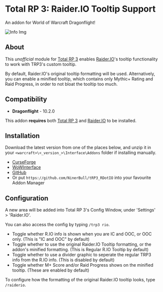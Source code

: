 # Total RP 3: Raider.IO Tooltip Support
An addon for World of Warcraft Dragonflight!

![Info Img](https://cdn-wow.mmoui.com/preview/pvw75796.jpg)

## About
This _unofficial_ module for [Total RP 3](https://github.com/Total-RP/Total-RP-3) enables [Raider.IO](https://github.com/RaiderIO/raiderio-addon)'s tooltip functionality to work with TRP3's custom tooltip.

By default, Raider.IO's original tooltip formatting will be used. 
Alternatively, you can enable a minified tooltip, which contains only Mythic+ Rating and Raid Progress, in order to not bloat the tooltip too much.

## Compatibility
* **Dragonflight** - 10.2.0

This addon **requires** both [Total RP 3](https://github.com/Total-RP/Total-RP-3) and [Raider.IO](https://github.com/RaiderIO/raiderio-addon) to be installed.

## Installation
Download the latest version from one of the places below, and unzip it in your `<warcraft>\<_version_>\Interface\Addons` folder if installing manually.

* [CurseForge](https://www.curseforge.com/wow/addons/raider-io-total-rp-3-tooltips)
* [WoWInterface](https://www.wowinterface.com/downloads/info25708-R.IOInfoinTRP3Tooltips.html)
* [GitHub](https://github.com/NinerBull/tRP3_RDotIO/releases/latest)
* Or put `https://github.com/NinerBull/tRP3_RDotIO` into your favourite Addon Manager

## Configuration
A new area will be added into Total RP 3's Config Window, under 'Settings' > 'Raider.IO'.

You can also access the config by typing `/trp3 rio`. 

* Toggle whether R.IO info is shown when you are IC and OOC, or OOC only. (This is "IC and OOC" by default)
* Toggle whether to use the original Raider.IO Tooltip formatting, or the addon's minified formatting. (This is Regular R.IO Tooltip by default)
* Toggle whether to use a divider graphic to seperate the regular TRP3 info from the R.IO info. (This is disabled by default)
* Toggle whether M+ Score and/or Raid Progress shows on the minified tooltip. (These are enabled by default)

To configure how the formatting of the original Raider.IO tooltip looks, type `/raiderio`.
